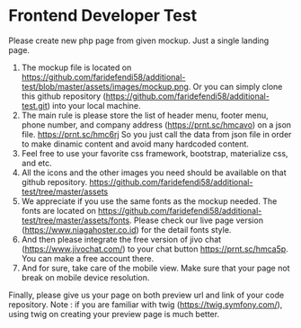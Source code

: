 # Frontend Developer Test

Please create new php page from given mockup. Just a single landing page.

1. The mockup file is located on https://github.com/faridefendi58/additional-test/blob/master/assets/images/mockup.png. Or you can simply clone this github repository (https://github.com/faridefendi58/additional-test.git) into your local machine.
1. The main rule is please store the list of header menu, footer menu, phone number, and company address (https://prnt.sc/hmcavo) on a json file. https://prnt.sc/hmc6rj
So you just call the data from json file in order to make dinamic content and avoid many hardcoded content.
1. Feel free to use your favorite css framework, bootstrap, materialize css, and etc.
1. All the icons and the other images you need should be available on that github repository. https://github.com/faridefendi58/additional-test/tree/master/assets
1. We appreciate if you use the same fonts as the mockup needed. The fonts are located on https://github.com/faridefendi58/additional-test/tree/master/assets/fonts.
Please check our live page version (https://www.niagahoster.co.id) for the detail fonts style.
1. And then please integrate the free version of jivo chat (https://www.jivochat.com/) to your chat button https://prnt.sc/hmca5p.
You can make a free account there.
1. And for sure, take care of the mobile view. Make sure that your page not break on mobile device resolution. 

Finally, please give us your page on both preview url and link of your code repository.
Note : if you are familiar with twig (https://twig.symfony.com/), using twig on creating your preview page is much better.
